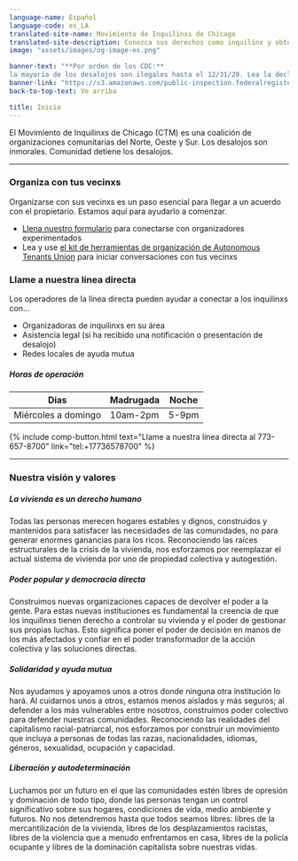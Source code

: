 ```yaml
---
language-name: Español
language-code: es_LA
translated-site-name: Movimiento de Inquilinxs de Chicago
translated-site-description: Conozca sus derechos como inquilinx y obtenga ayuda en su barrio.
image: "assets/images/og-image-es.png"

banner-text: "**Por orden de los CDC:** 
la mayoría de los desalojos son ilegales hasta el 12/31/20. Lea la declaración completa"
banner-link: "https://s3.amazonaws.com/public-inspection.federalregister.gov/2020-19654.pdf"
back-to-top-text: Ve arriba

title: Inicio
---
```


El Movimiento de Inquilinxs de Chicago (CTM) es una coalición de organizaciones comunitarias del Norte, Oeste y Sur. Los desalojos son inmorales. Comunidad detiene los desalojos.

----

### Organiza con tus vecinxs 

Organizarse con sus vecinxs es un paso esencial para llegar a un acuerdo con el propietario. Estamos aquí para ayudarlo a comenzar.
- [Llena nuestro formulario](http://bit.ly/letsorganize) 
para conectarse con organizadores experimentados
- Lea y use [el kit de herramientas de organización de Autonomous Tenants Union](http://bit.ly/tenanttoolkit) para iniciar conversaciones con tus vecinxs

### Llame a nuestra línea directa

Los operadores de la línea directa pueden ayudar a conectar a los inquilinxs con...
- Organizadoras de inquilinxs en su área
- Asistencia legal (si ha recibido una notificación o presentación de desalojo)
- Redes locales de ayuda mutua

##### Horas de operación

| Dias                | Madrugada | Noche   |
|---------------------|-----------|---------|
| Miércoles a domingo | 10am-2pm  | 5-9pm   |

{% include comp-button.html text="Llame a nuestra línea directa al 773-657-8700" link="tel:+17736578700" %}

----

### Nuestra visión y valores

##### La vivienda es un derecho humano
Todas las personas merecen hogares estables y dignos, construidos y mantenidos para satisfacer las necesidades de las comunidades, no para generar enormes ganancias para los ricos. Reconociendo las raíces estructurales de la crisis de la vivienda, nos esforzamos por reemplazar el actual sistema de vivienda por uno de propiedad colectiva y autogestión.

##### Poder popular y democracia directa
Construimos nuevas organizaciones capaces de devolver el poder a la gente. Para estas nuevas instituciones es fundamental la creencia de que los inquilinxs tienen derecho a controlar su vivienda y el poder de gestionar sus propias luchas. Esto significa poner el poder de decisión en manos de los más afectados y confiar en el poder transformador de la acción colectiva y las soluciones directas. 

##### Solidaridad y ayuda mutua
Nos ayudamos y apoyamos unos a otros donde ninguna otra institución lo hará. Al cuidarnos unos a otros, estamos menos aislados y más seguros; al defender a los más vulnerables entre nosotros, construimos poder colectivo para defender nuestras comunidades. Reconociendo las realidades del capitalismo racial-patriarcal, nos esforzamos por construir un movimiento que incluya a personas de todas las razas, nacionalidades, idiomas, géneros, sexualidad, ocupación y capacidad.

##### Liberación y autodeterminación
Luchamos por un futuro en el que las comunidades estén libres de opresión y dominación de todo tipo, donde las personas tengan un control significativo sobre sus hogares, condiciones de vida, medio ambiente y futuros. No nos detendremos hasta que todos seamos libres: libres de la mercantilización de la vivienda, libres de los desplazamientos racistas, libres de la violencia que a menudo enfrentamos en casa, libres de la policía ocupante y libres de la dominación capitalista sobre nuestras vidas.
